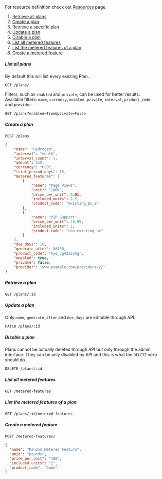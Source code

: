 For resource definition check out [Resources](Resources#plan) page.

1. [Retrieve all plans](#list-all-plans)
2. [Create a plan](#create-a-plan)
3. [Retrieve a specific plan](#retrieve-a-plan)
4. [Update a plan](#update-a-plan)
5. [Disable a plan](#disable-a-plan)
6. [List all metered features](#list-all-metered-features)
7. [List the metered features of a plan](#list-the-metered-features-of-a-plan)
8. [Create a metered feature](#create-a-metered-feature)

##### List all plans
By default this will list every existing Plan.
```
GET /plans/
```
Filters, such as `enabled` and `private`, can be used for better results. Available filters: `name`, `currency`, `enabled`, `private`, `interval`, `product_code` and `provider`.
```
GET /plans?enabled=True&private=False
```

##### Create a plan
```
POST /plans
```
```json
{
    "name": "Hydrogen",
    "interval": "month",
    "interval_count": 1,
    "amount": 150,
    "currency": "USD",
    "trial_period_days": 15,
    "metered_features": [
        {
            "name": "Page Views",
            "unit": "100k",
            "price_per_unit": 0.01,
            "included_units": 2.5,
            "product_code": "existing_pc_2"
        },
        {
            "name": "VIP Support",
            "price_per_unit": 49.99,
            "included_units": 1,
            "product_code": "non-existing_pc"
        }
    ],
    "due_days": 10,
    "generate_after": 86400,
    "product_code": "hyd_3g432556g",
    "enabled": true,
    "private": false,
    "provider": "www.example.com/providers/2/"
}
```

##### Retrieve a plan
```
GET /plans/:id
```

##### Update a plan
Only `name`, `generate_after` and `due_days` are editable through API.
```
PATCH /plans/:id
```

##### Disable a plan
Plans cannot be actually deleted through API but only through the admin interface. They can be only disabled by API and this is what the `DELETE` verb should do.
```
DELETE /plans/:id
```
##### List all metered features
```
GET /metered-features
```

##### List the metered features of a plan
```
GET /plans/:id/metered-features
```

##### Create a metered feature

```
POST /metered-features/
```
```json
{
  "name": "Random Metered Feature",
  "unit": "pounds",
  "price_per_unit": "100",
  "included_units": "2",
  "product_code": "Code"
}
```
